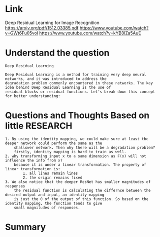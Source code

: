 Link
===============
<p>

Deep Residual Learning for Image Recognition
https://arxiv.org/pdf/1512.03385.pdf
https://www.youtube.com/watch?v=GWt6Fu05voI
https://www.youtube.com/watch?v=kYB8IZa5AuE

</p>

Understand the question
===============

    Deep Residual Learning

    Deep Residual Learning is a method for training very deep neural networks, and it was introduced to address the
    degradation problem commonly encountered in these networks. The key idea behind Deep Residual Learning is the use of
    residual blocks or residual functions. Let's break down this concept for better understanding:

Questions and Thoughts Based on little RESEARCH
===============

    1. By using the identity mapping, we could make sure at least the deeper network could perform the same as the 
        shallower network. Then why there will be a degradation problem?
        firstly, identity mapping is hard to train as well. 
    2. why transforming input x to a same dimension as F(x) will not influence the info from x?
        because it is under a linear transformation. The property of linear transformation is:
            1. all lines remain lines
            2. the origin remains fixed 
    3. We also notice that the deeper ResNet has smaller magnitudes of responses
        the residual function is calculating the differnce between the desired output and input, an identity mapping
        is just the 0 of the output of this function. So based on the identity mapping, the function tends to give
        small magnitudes of responses.
        


Summary
===============

        
